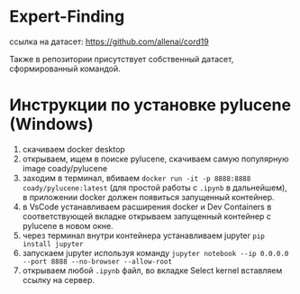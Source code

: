 # Expert-Finding
ссылка на датасет: https://github.com/allenai/cord19

Также в репозитории присутствует собственный датасет, сформированный командой.
# Инструкции по установке pylucene (Windows)
1) скачиваем docker desktop
2) открываем, ищем в поиске pylucene, скачиваем самую популярную image coady/pylucene
3) заходим в терминал, вбиваем `docker run -it -p 8888:8888 coady/pylucene:latest` (для простой работы с `.ipynb` в дальнейшем), в приложении docker должен появиться запущенный контейнер.
4) в VsCode устанавливаем расширения docker и Dev Containers в соответствующей вкладке открываем запущенный контейнер с pylucene в новом окне.
5) через терминал внутри контейнера устанавливаем jupyter `pip install jupyter`
6) запускаем jupyter используя команду `jupyter notebook --ip 0.0.0.0 --port 8888 --no-browser --allow-root`
7) открываем любой `.ipynb` файл, во вкладке Select kernel вставляем ссылку на сервер.
